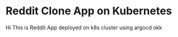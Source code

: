 # Reddit Clone App on Kubernetes
Hi This is Reddit App deployed on k8s cluster using argocd
okk





